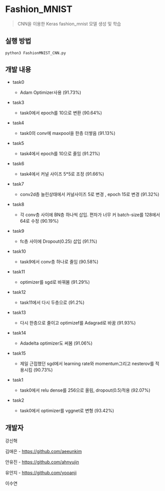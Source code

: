 # Fashion_MNIST
> CNN을 이용한 Keras fashion_mnist 모델 생성 및 학습

## 실행 방법
```
python3 FashionMNIST_CNN.py
```

## 개발 내용

* task0
    * Adam Optimizer사용 (91.73%)
    
* task3
    * task0에서 epoch를 10으로 변환 (90.64%)
    
* task4
    * task0의 conv에 maxpool을 한층 더쌓음 (91.13%)
    
* task5
    * task4에서 epoch를 10으로 줄임 (91.21%)
    
* task6
    * task4에서 커널 사이즈 5*5로 조정 (91.66%)
    
* task7
    * conv2d층 늘린상태에서 커널사이즈 5로 변경 , epoch 15로 변경 (91.32%)
    
* task8
    * 각 conv층 사이에 BN층 하나씩 삽입. 편차가 너무 커 batch-size를 128에서 64로 수정 (90.19%)

* task9
    * fc층 사이에 Dropout(0.25) 삽입 (91.1%)
    
* task10
    * task9에서 conv층 하나로 줄임 (90.58%)
    
* task11
    * optimizer를 sgd로 바꿔봄 (91.29%)
    
* task12
    * task11에서 다시 두층으로 (91.2%)
    
* task13
    * 다시 한층으로 줄이고 optimizef를 Adagrad로 바꿈 (91.93%)
    
* task14
    * Adadelta optimizer도 써봄 (91.06%)
    
* task15
    * 제일 근접했던 sgd에서 learning rate와 momentum그리고 nesterov를 적용시킴 (90.73%)
    
* task1
    * task0에서 relu dense를 256으로 올림, dropout(0.5)적용 (92.07%)
    
* task2           
    * task0에서 optimizer를 vggnet로 변형 (93.42%)
    

## 개발자

강신혁

김애은 - https://github.com/aeeunkim

안유진 - https://github.com/ahnyujin

유안지 - https://github.com/yooanji

이수연
